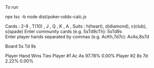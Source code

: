 To run 

npx tsc -b
node dist/poker-odds-calc.js

Cards : 2-9 , T(10) , J , Q , K , A , 
 Suits : h(heart), d(diamond), c(club), s(spade)
 Enter community cards (e.g. 5sTd9cTh): 5sTd9s   
Enter player hands separated by commas (e.g. AcKh,7d7c): AcAs,8s7d

 Board   5s Td 9s

 Player        Hand         Wins      Ties
 Player #1     Ac As      97.78%     0.00%
 Player #2     8s 7d       2.22%     0.00%




